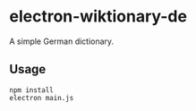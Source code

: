 # electron-wiktionary-de
A simple German dictionary.

## Usage
```
npm install 
electron main.js
```
